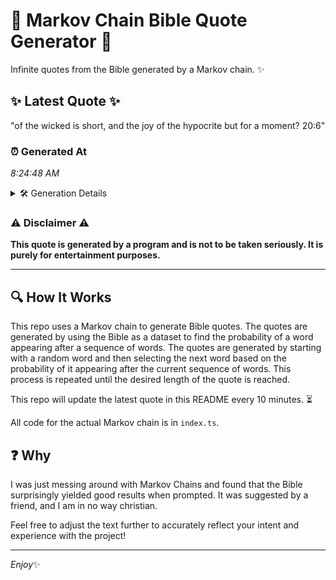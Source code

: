 # 📖 Markov Chain Bible Quote Generator 📖

Infinite quotes from the Bible generated by a Markov chain. ✨

## ✨ Latest Quote ✨
"of the wicked is short, and the joy of the hypocrite but for a moment? 20:6"

### ⏰ Generated At
*8:24:48 AM*

<details>
    <summary>🛠️ Generation Details</summary>
    <p>
        <strong>🌱 Seed:</strong> of<br>
        <strong>🔄 Iterations:</strong> 15<br>
        <strong>📜 Context History:</strong><br>[ of ]: the<br>[ of, the ]: wicked<br>[ of, the, wicked ]: is<br>[ of, the, wicked, is ]: short,<br>[ of, the, wicked, is, short, ]: and<br>[ of, the, wicked, is, short,, and ]: the<br>[ the, wicked, is, short,, and, the ]: joy<br>[ wicked, is, short,, and, the, joy ]: of<br>[ is, short,, and, the, joy, of ]: the<br>[ short,, and, the, joy, of, the ]: hypocrite<br>[ and, the, joy, of, the, hypocrite ]: but<br>[ the, joy, of, the, hypocrite, but ]: for<br>[ joy, of, the, hypocrite, but, for ]: a<br>[ of, the, hypocrite, but, for, a ]: moment?<br>[ the, hypocrite, but, for, a, moment? ]: 20:6<br>
    </p>
</details>

### ⚠️ Disclaimer ⚠️
**This quote is generated by a program and is not to be taken seriously. It is purely for entertainment purposes.**

---

## 🔍 How It Works

This repo uses a Markov chain to generate Bible quotes. The quotes are generated by using the Bible as a dataset to find the probability of a word appearing after a sequence of words. The quotes are generated by starting with a random word and then selecting the next word based on the probability of it appearing after the current sequence of words. This process is repeated until the desired length of the quote is reached.

This repo will update the latest quote in this README every 10 minutes. ⏳

All code for the actual Markov chain is in `index.ts`.

## ❓ Why

I was just messing around with Markov Chains and found that the Bible surprisingly yielded good results when prompted. 
It was suggested by a friend, and I am in no way christian.

Feel free to adjust the text further to accurately reflect your intent and experience with the project!

---

*Enjoy*✨
